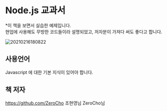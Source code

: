 # Node.js 교과서

*이 책을 보면서 실습한 예제입니다.  
현업에 사용해도 무방한 코드들이라 설명되었고, 저자분이 가져다 써도 좋다고 합니다.

![20210216180822](https://user-images.githubusercontent.com/79053495/108042415-162ce600-7083-11eb-9c1a-0dace16b13a6.png)



## 사용언어

Javascript 에 대한 기본 지식이 있어야 합니다.




## 책 저자

https://github.com/ZeroCho
조현영님 ZeroCho님
